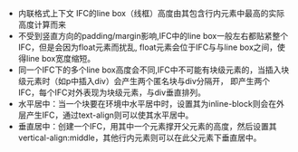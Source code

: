 
- 内联格式上下文 IFC的line box（线框）高度由其包含行内元素中最高的实际高度计算而来
- 不受到竖直方向的padding/margin影响,IFC中的line box一般左右都贴紧整个IFC，但是会因为float元素而扰乱,
  float元素会位于IFC与与line box之间，使得line box宽度缩短。 
- 同一个IFC下的多个line box高度会不同,IFC中不可能有块级元素的，当插入块级元素时（如p中插入div）会产生两个匿名块与div分隔开， 
  即产生两个IFC，每个IFC对外表现为块级元素，与div垂直排列。  
- 水平居中：当一个块要在环境中水平居中时，设置其为inline-block则会在外层产生IFC，通过text-align则可以使其水平居中。
- 垂直居中：创建一个IFC，用其中一个元素撑开父元素的高度，然后设置其vertical-align:middle，其他行内元素则可以在此父元素下垂直居中。
